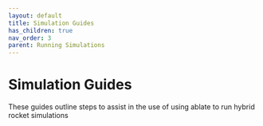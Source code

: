 ```yaml
---
layout: default
title: Simulation Guides
has_children: true
nav_order: 3
parent: Running Simulations
---
```

# Simulation Guides

These guides outline steps to assist in the use of using ablate to run hybrid rocket simulations